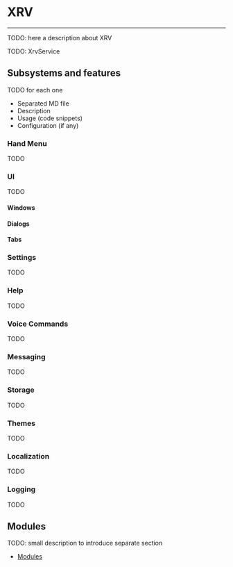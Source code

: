 # XRV

---
TODO: here a description about XRV

TODO: XrvService

## Subsystems and features

TODO for each one
- Separated MD file
- Description
- Usage (code snippets)
- Configuration (if any)

### Hand Menu

TODO

### UI

TODO

#### Windows

#### Dialogs

#### Tabs

### Settings

TODO

### Help

TODO

### Voice Commands

TODO

### Messaging

TODO

### Storage

TODO

### Themes

TODO

### Localization

TODO

### Logging

TODO

## Modules

TODO: small description to introduce separate section

* [Modules](modules.md)
